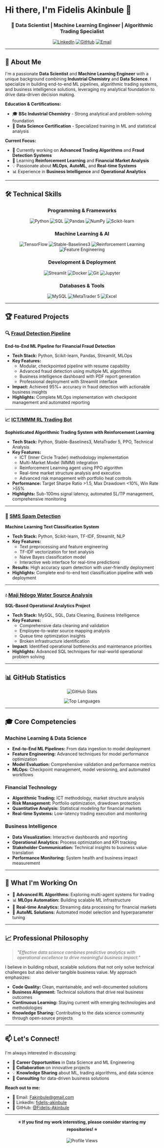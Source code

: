 # Hi there, I'm Fidelis Akinbule 👋

<div align="center">
  
### 🚀 Data Scientist | Machine Learning Engineer | Algorithmic Trading Specialist

[![LinkedIn](https://img.shields.io/badge/LinkedIn-0077B5?style=for-the-badge&logo=linkedin&logoColor=white)](https://www.linkedin.com/in/fidelis-akinbule/)
[![GitHub](https://img.shields.io/badge/GitHub-100000?style=for-the-badge&logo=github&logoColor=white)](https://github.com/Fidelis-Akinbule)
[![Email](https://img.shields.io/badge/Email-D14836?style=for-the-badge&logo=gmail&logoColor=white)](mailto:Fakinbule@gmail.com)

</div>

---

## 🎯 About Me

I'm a passionate **Data Scientist** and **Machine Learning Engineer** with a unique background combining **Industrial Chemistry** and **Data Science**. I specialize in building end-to-end ML pipelines, algorithmic trading systems, and business intelligence solutions, leveraging my analytical foundation to drive data-driven decision making.

**Education & Certifications:**
- 🎓 **BSc Industrial Chemistry** - Strong analytical and problem-solving foundation
- 📜 **Data Science Certification** - Specialized training in ML and statistical analysis

**Current Focus:**
- 🔭 Currently working on **Advanced Trading Algorithms** and **Fraud Detection Systems**
- 🌱 Learning **Reinforcement Learning** and **Financial Market Analysis**
- 💡 Passionate about **MLOps**, **AutoML**, and **Real-time Systems**
- 📊 Experience in **Business Intelligence** and **Operational Analytics**

---

## 🛠️ Technical Skills

<div align="center">

### Programming & Frameworks
![Python](https://img.shields.io/badge/Python-3776AB?style=flat-square&logo=python&logoColor=white)
![SQL](https://img.shields.io/badge/SQL-336791?style=flat-square&logo=postgresql&logoColor=white)
![Pandas](https://img.shields.io/badge/Pandas-150458?style=flat-square&logo=pandas&logoColor=white)
![NumPy](https://img.shields.io/badge/NumPy-013243?style=flat-square&logo=numpy&logoColor=white)
![Scikit-learn](https://img.shields.io/badge/Scikit--learn-F7931E?style=flat-square&logo=scikit-learn&logoColor=white)

### Machine Learning & AI
![TensorFlow](https://img.shields.io/badge/TensorFlow-FF6F00?style=flat-square&logo=tensorflow&logoColor=white)
![Stable-Baselines3](https://img.shields.io/badge/Stable--Baselines3-blue?style=flat-square)
![Reinforcement Learning](https://img.shields.io/badge/Reinforcement_Learning-green?style=flat-square)
![Feature Engineering](https://img.shields.io/badge/Feature_Engineering-orange?style=flat-square)

### Development & Deployment
![Streamlit](https://img.shields.io/badge/Streamlit-FF4B4B?style=flat-square&logo=streamlit&logoColor=white)
![Docker](https://img.shields.io/badge/Docker-2496ED?style=flat-square&logo=docker&logoColor=white)
![Git](https://img.shields.io/badge/Git-F05032?style=flat-square&logo=git&logoColor=white)
![Jupyter](https://img.shields.io/badge/Jupyter-F37626?style=flat-square&logo=jupyter&logoColor=white)

### Databases & Tools
![MySQL](https://img.shields.io/badge/MySQL-4479A1?style=flat-square&logo=mysql&logoColor=white)
![MetaTrader 5](https://img.shields.io/badge/MetaTrader_5-blue?style=flat-square)
![Excel](https://img.shields.io/badge/Excel-217346?style=flat-square&logo=microsoft-excel&logoColor=white)

</div>

---

## 🏆 Featured Projects

### 🔍 [Fraud Detection Pipeline](https://github.com/Fidelis-Akinbule/fraud-detection-pipeline)
**End-to-End ML Pipeline for Financial Fraud Detection**

- **Tech Stack:** Python, Scikit-learn, Pandas, Streamlit, MLOps
- **Key Features:**
  - Modular, checkpointed pipeline with resume capability
  - Advanced fraud detection using multiple ML algorithms
  - Business intelligence dashboard with PDF report generation
  - Professional deployment with Streamlit interface
- **Impact:** Achieved 95%+ accuracy in fraud detection with actionable business insights
- **Highlights:** Complete MLOps implementation with checkpoint management and automated reporting

---

### 📈 [ICT/MMM RL Trading Bot](https://github.com/Fidelis-Akinbule/ict-mmm_bot)
**Sophisticated Algorithmic Trading System with Reinforcement Learning**

- **Tech Stack:** Python, Stable-Baselines3, MetaTrader 5, PPO, Technical Analysis
- **Key Features:**
  - ICT (Inner Circle Trader) methodology implementation
  - Multi-Market Model (MMM) integration
  - Reinforcement Learning agent using PPO algorithm
  - Real-time market structure analysis and execution
  - Advanced risk management with portfolio heat controls
- **Performance:** Target Sharpe Ratio >1.5, Max Drawdown <10%, Win Rate >55%
- **Highlights:** Sub-100ms signal latency, automated SL/TP management, comprehensive monitoring

---

### 📱 [SMS Spam Detection](https://github.com/Fidelis-Akinbule/Simple_SMS_Spam_Detection_Model)
**Machine Learning Text Classification System**

- **Tech Stack:** Python, Scikit-learn, TF-IDF, Streamlit, NLP
- **Key Features:**
  - Text preprocessing and feature engineering
  - TF-IDF vectorization for text analysis
  - Naive Bayes classification model
  - Interactive web interface for real-time predictions
- **Results:** High accuracy spam detection with user-friendly deployment
- **Highlights:** Complete end-to-end text classification pipeline with web deployment

---

### 💧 [Maji Ndogo Water Source Analysis](https://github.com/Fidelis-Akinbule/Majidogo_project)
**SQL-Based Operational Analytics Project**

- **Tech Stack:** MySQL, SQL, Data Cleaning, Business Intelligence
- **Key Features:**
  - Comprehensive data cleaning and validation
  - Employee-to-water source mapping analysis
  - Queue time optimization insights
  - Broken infrastructure identification
- **Impact:** Identified operational bottlenecks and maintenance priorities
- **Highlights:** Advanced SQL techniques for real-world operational problem solving

---

## 📊 GitHub Statistics

<div align="center">
  
![GitHub Stats](https://github-readme-stats.vercel.app/api?username=Fidelis-Akinbule&show_icons=true&theme=radical&hide_border=true)

![Top Languages](https://github-readme-stats.vercel.app/api/top-langs/?username=Fidelis-Akinbule&layout=compact&theme=radical&hide_border=true)

</div>

---

## 🎓 Core Competencies

### **Machine Learning & Data Science**
- **End-to-End ML Pipelines:** From data ingestion to model deployment
- **Feature Engineering:** Advanced techniques for model performance optimization
- **Model Evaluation:** Comprehensive validation and performance metrics
- **MLOps:** Checkpoint management, model versioning, and automated workflows

### **Financial Technology**
- **Algorithmic Trading:** ICT methodology, market structure analysis
- **Risk Management:** Portfolio optimization, drawdown protection
- **Quantitative Analysis:** Statistical modeling for financial markets
- **Real-time Systems:** Low-latency trading execution and monitoring

### **Business Intelligence**
- **Data Visualization:** Interactive dashboards and reporting
- **Operational Analytics:** Process optimization and KPI tracking
- **Stakeholder Communication:** Technical insights to business value translation
- **Performance Monitoring:** System health and business impact measurement

---

## 🚀 What I'm Working On

- 🔬 **Advanced RL Algorithms:** Exploring multi-agent systems for trading
- 📊 **MLOps Automation:** Building scalable ML infrastructure
- 🎯 **Real-time Analytics:** Streaming data processing for financial markets
- 🤖 **AutoML Solutions:** Automated model selection and hyperparameter tuning

---

## 📈 Professional Philosophy

> *"Effective data science combines predictive analytics with operational excellence to drive meaningful business impact."*

I believe in building robust, scalable solutions that not only solve technical challenges but also deliver tangible business value. My approach emphasizes:

- **Code Quality:** Clean, maintainable, and well-documented solutions
- **Business Alignment:** Technical solutions that drive real business outcomes
- **Continuous Learning:** Staying current with emerging technologies and methodologies
- **Knowledge Sharing:** Contributing to the data science community through open-source projects

---

## 📫 Let's Connect!

I'm always interested in discussing:
- 💼 **Career Opportunities** in Data Science and ML Engineering
- 🤝 **Collaboration** on innovative projects
- 💡 **Knowledge Sharing** about ML, trading algorithms, and data science
- 🎯 **Consulting** for data-driven business solutions

**Reach out to me:**
- 📧 Email: [Fakinbule@gmail.com](mailto:Fakinbule@gmail.com)
- 💼 LinkedIn: [fidelis-akinbule](https://www.linkedin.com/in/fidelis-akinbule/)
- 🐙 GitHub: [@Fidelis-Akinbule](https://github.com/Fidelis-Akinbule)

---

<div align="center">
  
**⭐ If you find my work interesting, please consider starring my repositories! ⭐**

![Profile Views](https://komarev.com/ghpvc/?username=Fidelis-Akinbule&color=blueviolet&style=flat-square)

</div>
